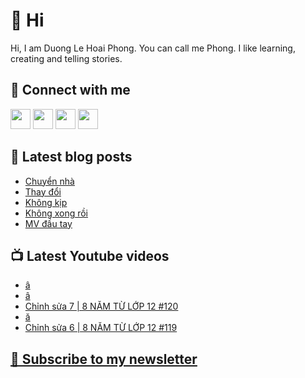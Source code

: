 # 👋 Hi

Hi, I am Duong Le Hoai Phong. You can call me Phong. I like learning, creating and telling stories.

## 🔗 Connect with me
[<img height="32" width="32" src="https://cdn.jsdelivr.net/npm/simple-icons@v3/icons/youtube.svg" />](https://www.youtube.com/channel/UCXykqt3V2-9bYXKWZRcH0rA)
[<img height="32" width="32" src="https://cdn.jsdelivr.net/npm/simple-icons@v3/icons/instagram.svg" />](https://www.instagram.com/dlhoaiphong)
[<img height="32" width="32" src="https://cdn.jsdelivr.net/npm/simple-icons@v3/icons/facebook.svg" />](https://www.facebook.com/dlhoaiphong)
[<img height="32" width="32" src="https://cdn.jsdelivr.net/npm/simple-icons@v3/icons/linkedin.svg" />](https://www.linkedin.com/in/dlhoaiphong)

## 📝 Latest blog posts

<!-- BLOG-POST-LIST:START -->
- [Chuyển nhà](https://phongduong.dev/blog/2021/09/chuyen-nha/)
- [Thay đổi](https://phongduong.dev/blog/2021/09/thay-doi/)
- [Không kịp](https://phongduong.dev/blog/2021/09/khong-kip/)
- [Không xong rồi](https://phongduong.dev/blog/2021/09/khong-xong-roi/)
- [MV đầu tay](https://phongduong.dev/blog/2021/09/mv-dau-tay/)
<!-- BLOG-POST-LIST:END -->

## 📺 Latest Youtube videos

<!-- YOUTUBE-VIDEO-LIST:START -->
- [â](https://www.youtube.com/watch?v=ww49nFt8E58)
- [â](https://www.youtube.com/watch?v=9f1rjuz6CSQ)
- [Chỉnh sửa 7 | 8 NĂM TỪ LỚP 12 #120](https://www.youtube.com/watch?v=N-Kd4XMvmdg)
- [ă](https://www.youtube.com/watch?v=N_p0Qt118IA)
- [Chỉnh sửa 6 | 8 NĂM TỪ LỚP 12 #119](https://www.youtube.com/watch?v=yRng2o8wwrE)
<!-- YOUTUBE-VIDEO-LIST:END -->

## [💌 Subscribe to my newsletter](https://phongever.substack.com/)
